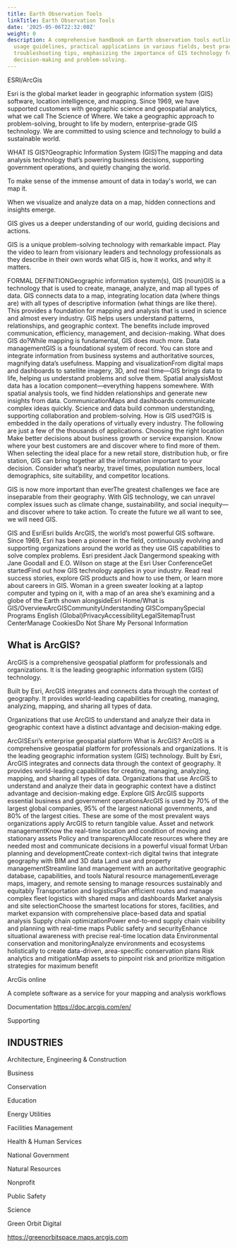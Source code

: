```yaml
---
title: Earth Observation Tools
linkTitle: Earth Observation Tools
date: '2025-05-06T22:32:00Z'
weight: 0
description: A comprehensive handbook on Earth observation tools outlines their purpose,
  usage guidelines, practical applications in various fields, best practices, and
  troubleshooting tips, emphasizing the importance of GIS technology for data-driven
  decision-making and problem-solving.
---
```



<!-- Unsupported block type: table_of_contents -->

<!-- Unsupported block type: unsupported -->

ESRI/ArcGis

Esri is the global market leader in geographic information system (GIS) software, location intelligence, and mapping.
Since 1969, we have supported customers with geographic science and geospatial analytics, what we call The Science of Where.
We take a geographic approach to problem-solving, brought to life by modern, enterprise-grade GIS technology. We are committed to using science and technology to build a sustainable world.

WHAT IS GIS?Geographic Information System (GIS)The mapping and data analysis technology that’s powering business decisions, supporting government operations, and quietly changing the world.

To make sense of the immense amount of data in today's world, we can map it.

When we visualize and analyze data on a map, hidden connections and insights emerge.

GIS gives us a deeper understanding of our world, guiding decisions and actions.

GIS is a unique problem-solving technology with remarkable impact. Play the video to learn from visionary leaders and technology professionals as they describe in their own words what GIS is, how it works, and why it matters.

FORMAL DEFINITIONGeographic information system(s), GIS (noun)GIS is a technology that is used to create, manage, analyze, and map all types of data.
GIS connects data to a map, integrating location data (where things are) with all types of descriptive information (what things are like there). This provides a foundation for mapping and analysis that is used in science and almost every industry. GIS helps users understand patterns, relationships, and geographic context. The benefits include improved communication, efficiency, management, and decision-making.
What does GIS do?While mapping is fundamental, GIS does much more.
Data managementGIS is a foundational system of record. You can store and integrate information from business systems and authoritative sources, magnifying data’s usefulness.
Mapping and visualizationFrom digital maps and dashboards to satellite imagery, 3D, and real time—GIS brings data to life, helping us understand problems and solve them. 
Spatial analysisMost data has a location component—everything happens somewhere. With spatial analysis tools, we find hidden relationships and generate new insights from data.
CommunicationMaps and dashboards communicate complex ideas quickly. Science and data build common understanding, supporting collaboration and problem-solving. 
How is GIS used?GIS is embedded in the daily operations of virtually every industry. The following are just a few of the thousands of applications.
Choosing the right location
Make better decisions about business growth or service expansion. Know where your best customers are and discover where to find more of them. 
When selecting the ideal place for a new retail store, distribution hub, or fire station, GIS can bring together all the information important to your decision. Consider what’s nearby, travel times, population numbers, local demographics, site suitability, and competitor locations.



GIS is now more important than everThe greatest challenges we face are inseparable from their geography. With GIS technology, we can unravel complex issues such as climate change, sustainability, and social inequity—and discover where to take action.
To create the future we all want to see, we will need GIS.

GIS and EsriEsri builds ArcGIS, the world’s most powerful GIS software. Since 1969, Esri has been a pioneer in the field, continuously evolving and supporting organizations around the world as they use GIS capabilities to solve complex problems.
 Esri president Jack Dangermond speaking with Jane Goodall and E.O. Wilson on stage at the Esri User ConferenceGet startedFind out how GIS technology applies in your industry. Read real success stories, explore GIS products and how to use them, or learn more about careers in GIS.
Woman in a green sweater looking at a laptop computer and typing on it, with a map of an area she’s examining and a globe of the Earth shown alongsideEsri Home/What is GIS/OverviewArcGISCommunityUnderstanding GISCompanySpecial Programs
English (Global)PrivacyAccessibilityLegalSitemapTrust CenterManage CookiesDo Not Share My Personal Information

## What is ArcGIS?

ArcGIS is a comprehensive geospatial platform for professionals and organizations. It is the leading geographic information system (GIS) technology.

Built by Esri, ArcGIS integrates and connects data through the context of geography. It provides world-leading capabilities for creating, managing, analyzing, mapping, and sharing all types of data.

Organizations that use ArcGIS to understand and analyze their data in geographic context have a distinct advantage and decision-making edge.


ArcGISEsri’s enterprise geospatial platform
What is ArcGIS?
ArcGIS is a comprehensive geospatial platform for professionals and organizations. It is the leading geographic information system (GIS) technology.
Built by Esri, ArcGIS integrates and connects data through the context of geography. It provides world-leading capabilities for creating, managing, analyzing, mapping, and sharing all types of data. 
Organizations that use ArcGIS to understand and analyze their data in geographic context have a distinct advantage and decision-making edge.
 Explore GIS
ArcGIS supports essential business and government operationsArcGIS is used by 70% of the largest global companies, 95% of the largest national governments, and 80% of the largest cities. These are some of the most prevalent ways organizations apply ArcGIS to return tangible value.
Asset and network managementKnow the real-time location and condition of moving and stationary assets
Policy and transparencyAllocate resources where they are needed most and communicate decisions in a powerful visual format
Urban planning and developmentCreate context-rich digital twins that integrate geography with BIM and 3D data
Land use and property managementStreamline land management with an authoritative geographic database, capabilities, and tools
Natural resource managementLeverage maps, imagery, and remote sensing to manage resources sustainably and equitably
Transportation and logisticsPlan efficient routes and manage complex fleet logistics with shared maps and dashboards
Market analysis and site selectionChoose the smartest locations for stores, facilities, and market expansion with comprehensive place-based data and spatial analysis
Supply chain optimizationPower end-to-end supply chain visibility and planning with real-time maps
Public safety and securityEnhance situational awareness with precise real-time location data
Environmental conservation and monitoringAnalyze environments and ecosystems holistically to create data-driven, area-specific conservation plans
Risk analytics and mitigationMap assets to pinpoint risk and prioritize mitigation strategies for maximum benefit

ArcGis online 

A complete software as a service for your mapping and analysis workflows

Documentation https://doc.arcgis.com/en/



Supporting 

## INDUSTRIES

Architecture, Engineering & Construction

Business

Conservation

Education

Energy Utilities

Facilities Management

Health & Human Services

National Government

Natural Resources

Nonprofit

Public Safety

Science



Green Orbit Digital 

https://greenorbitspace.maps.arcgis.com